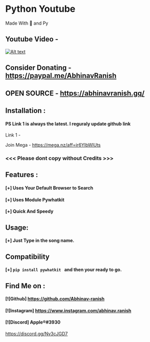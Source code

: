 # Python Youtube
Made With 💖 and Py

## Youtube Video -
[![Alt text](https://img.youtube.com/vi/QK2daJjJUy0/0.jpg)](https://www.youtube.com/watch?v=QK2daJjJUy0)


## Consider Donating - https://paypal.me/AbhinavRanish
## OPEN SOURCE - https://abhinavranish.gq/

## Installation :
#### PS Link 1 is always the latest. I reguraly update github link
Link 1 - 


Join Mega - https://mega.nz/aff=ir6YlbWlUts


### <<< Please dont copy without Credits >>>

## Features :
#### [+] Uses Your Default Browser to Search
#### [+] Uses Module Pywhatkit
#### [+] Quick And Speedy


## Usage:
#### [+] Just Type in the song name.



## Compatibility
#### [+] ```pip install pywhatkit ``` and then your ready to go.




## Find Me on :
####  [![Github] https://github.com/Abhinav-ranish
####  [![Instagram] https://www.instagram.com/abhinav.ranish
####  [![Discord]  Apple®#3930
https://discord.gg/Nv3cJGD7


